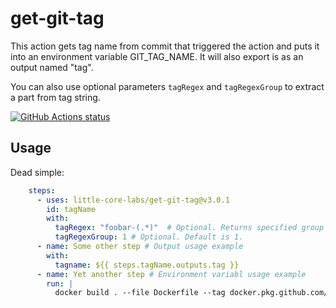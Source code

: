 # get-git-tag

This action gets tag name from commit that triggered the action and puts it into an environment variable GIT_TAG_NAME.  It will also export is as an output named "tag".

You can also use optional parameters `tagRegex` and `tagRegexGroup` to extract a part from tag string.

<a href="https://github.com/little-core-labs/get-git-tag"><img alt="GitHub Actions status" src="https://github.com/little-core-labs/get-git-tag/workflows/Tests/badge.svg"></a>

## Usage

Dead simple:

```yaml
    steps:
      - uses: little-core-labs/get-git-tag@v3.0.1
        id: tagName
        with:
          tagRegex: "foobar-(.*)"  # Optional. Returns specified group text as tag name. Full tag string is returned if regex is not defined.
          tagRegexGroup: 1 # Optional. Default is 1.
      - name: Some other step # Output usage example
        with:
          tagname: ${{ steps.tagName.outputs.tag }}
      - name: Yet another step # Environment variabl usage example
        run: |
          docker build . --file Dockerfile --tag docker.pkg.github.com/someimage:$GIT_TAG_NAME

```
